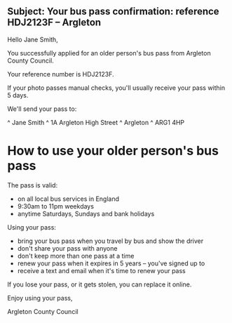 Subject: Your bus pass confirmation: reference HDJ2123F – Argleton
---
Hello Jane Smith,

You successfully applied for an older person's bus pass from Argleton County Council.

Your reference number is HDJ2123F.

If your photo passes manual checks, you'll usually receive your pass within 5 days.

We'll send your pass to:  

^ Jane Smith
^ 1A Argleton High Street
^ Argleton
^ ARG1 4HP

# How to use your older person's bus pass

The pass is valid:
* on all local bus services in England
* 9:30am to 11pm weekdays
* anytime Saturdays, Sundays and bank holidays

Using your pass:
* bring your bus pass when you travel by bus and show the driver
* don't share your pass with anyone
* don't keep more than one pass at a time
* renew your pass when it expires in 5 years – you've signed up to
* receive a text and email when it's time to renew your pass

If you lose your pass, or it gets stolen, you can replace it online.

Enjoy using your pass,

Argleton County Council
